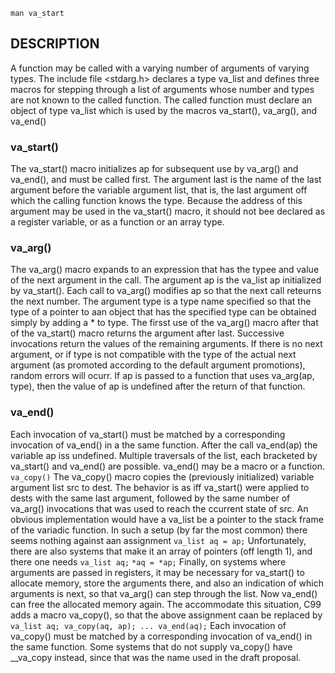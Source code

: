 ```shell
man va_start
```

## DESCRIPTION
A  function  may be called with a varying number of arguments of varying types.  The include file <stdarg.h> declares a type va_list and defines three macros for stepping through a list of arguments whose number and types are not known to the called function.
The called function must declare an object of type va_list which is used by the macros va_start(), va_arg(), and va_end()

### va_start()
The va_start() macro initializes ap for subsequent use by va_arg() and va_end(), and must be called first.
The argument last is the name of the last argument before the variable argument list, that is, the last argument off which the calling function knows the type.
Because the address of this argument may be used in the va_start() macro, it should not bee declared as a register variable, or as a function or an array type.
### va_arg()
The va_arg() macro expands to an expression that has the typee and value of the next argument in the call. The argument ap is the va_list ap initialized by va_start().
Each call to va_arg() modifies ap so that the next call reteurns the next number. The argument type is a type name specified so that the type of a pointer to aan object that has the specified type can be obtained simply by adding a * to type.
The firsst use of the va_arg() macro after that of the va_start() macro returns the argument after last. Successive invocations return the values of the remaining arguments.
If there is no next argument, or if type is not compatible with the type of the actual next argument (as promoted according to the default argument promotions), random errors will ocurr.
If ap is passed to a function that uses va_arg(ap, type), then the value of ap is undefined after the return of that function.
### va_end()
Each invocation of va_start() must be matched by a corresponding invocation of va_end() in a the same function. After the call va_end(ap) the variable ap iss undefined. Multiple traversals of the list, each bracketed by va_start() and va_end() are possible. va_end() may be a macro or a function.
  `va_copy()`
The va_copy() macro copies the (previously initialized) variable argument list src to dest. The behavior is as iff va_start() were applied to dests with the same last argument, followed by the same number of va_arg() invocations that was used to reach the ccurrent state of src.
An obvious implementation would have a va_list be a pointer to the stack frame of the variadic function. In such a setup (by far the most common) there seems nothing against aan assignment
        `va_list aq = ap;`
Unfortunately, there are also systems that make it an array of pointers (off length 1), and there one needs
        `va_list aq;`
        `*aq = *ap;`
Finally, on systems where arguments are passed in registers, it may be necessary for va_start() to allocate memory, store the arguments there, and also an indication of which arguments is next, so that va_arg() can step through the list. Now va_end() can free the allocated memory again. The accommodate this situation, C99 adds a macro va_copy(), so that the above assignment caan be replaced by
        ```
        va_list aq;
        va_copy(aq, ap);
        ...
        va_end(aq);```
Each invocation of va_copy() must be matched by a corresponding invocation of va_end() in the same function. Some systems that do not supply va_copy() have __va_copy instead, since that was the name used in the draft proposal.
